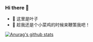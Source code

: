 ### Hi there 👋

- 🌱 这里是叶子
- 🤔 趁我还是个小菜鸡的时候来鞭策我吧！

[![Anurag's github stats](https://github-readme-stats.vercel.app/api?username=leafmeow)](https://github.com/anuraghazra/github-readme-stats)

